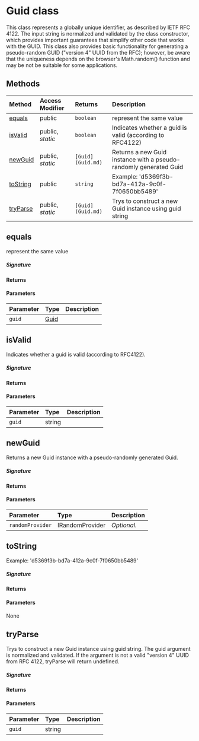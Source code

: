 # Guid class

This class represents a globally unique identifier, as described by 
IETF RFC 4122. The input string is normalized and validated by the class 
constructor, which provides important guarantees that simplify other code 
that works with the GUID. This class also provides basic functionality 
for generating a pseudo-random GUID ("version 4" UUID from the RFC); 
however, be aware that the uniqueness depends on the browser's 
Math.random() function and may be not be suitable for some applications. 






## Methods

| Method	   | Access Modifier | Returns	| Description|
|:-------------|:----|:-------|:-----------|
|[equals](#equals)     | public | `boolean` | represent the same value |
|[isValid](#isvalid)     | public, _static_ | `boolean` | Indicates whether a guid is valid (according to RFC4122) |
|[newGuid](#newguid)     | public, _static_ | `[Guid](Guid.md)` | Returns a new Guid instance with a pseudo-randomly generated Guid |
|[toString](#tostring)     | public | `string` | Example: 'd5369f3b-bd7a-412a-9c0f-7f0650bb5489' |
|[tryParse](#tryparse)     | public, _static_ | `[Guid](Guid.md)` | Trys to construct a new Guid instance using guid string |




## equals

represent the same value

##### Signature

#### Returns

#### Parameters


| Parameter	   | Type    | Description |
|:-------------|:---------------|:------------|
| `guid`    | [Guid](Guid.md) |  |


## isValid

Indicates whether a guid is valid (according to RFC4122). 


##### Signature

#### Returns

#### Parameters


| Parameter	   | Type    | Description |
|:-------------|:---------------|:------------|
| `guid`    | string |  |


## newGuid

Returns a new Guid instance with a pseudo-randomly generated Guid. 


##### Signature

#### Returns

#### Parameters


| Parameter	   | Type    | Description |
|:-------------|:---------------|:------------|
| `randomProvider`    | IRandomProvider | _Optional._ |


## toString

Example: 'd5369f3b-bd7a-412a-9c0f-7f0650bb5489'

##### Signature

#### Returns

#### Parameters
None


## tryParse

Trys to construct a new Guid instance using guid string. The guid argument 
is normalized and validated. If the argument is not a valid "version 4" UUID from 
RFC 4122, tryParse will return undefined. 


##### Signature

#### Returns

#### Parameters


| Parameter	   | Type    | Description |
|:-------------|:---------------|:------------|
| `guid`    | string |  |

